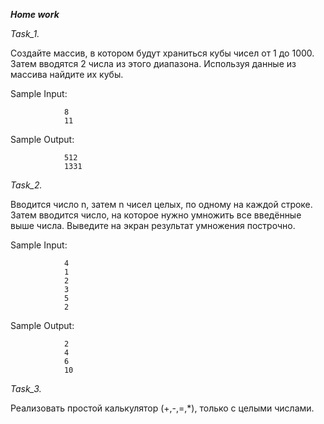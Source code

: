 **_Home work_**

*Task_1.*

Создайте массив, в котором будут храниться кубы чисел от 1 до 1000. Затем вводятся 2 числа из этого диапазона. Используя данные из массива найдите их кубы.

Sample Input:

                8
                11
Sample Output:

                512
                1331

*Task_2.*

Вводится число n, затем n чисел целых, по одному на каждой строке. Затем вводится число, на которое нужно умножить все введённые выше числа. Выведите на экран результат умножения построчно.

Sample Input:

                4
                1
                2
                3
                5
                2

Sample Output:

                2
                4
                6
                10
*Task_3.*

Реализовать простой калькулятор (+,-,=,*), только с целыми числами.